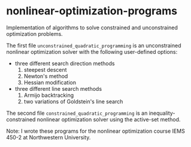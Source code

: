 # nonlinear-optimization-programs
Implementation of algorithms to solve constrained and unconstrained optimization problems. 

The first file `unconstrained_quadratic_programming` is an unconstrained nonlinear optimization solver with the following user-defined options:
- three different search direction methods
  1. steepest descent
  2. Newton's method
  3. Hessian modification
- three different line search methods
  1. Armijo backtracking
  2. two variations of Goldstein's line search
 
The second file `constrained_quadratic_programming` is an inequality-constrained nonlinear optimization solver using the active-set method.

Note: I wrote these programs for the nonlinear optimization course IEMS 450-2 at Northwestern University.
